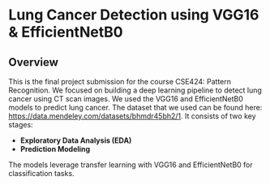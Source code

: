 
# Lung Cancer Detection using VGG16 & EfficientNetB0

## Overview
This is the final project submission for the course CSE424: Pattern Recognition. We focused on building a deep learning pipeline to detect lung cancer using CT scan images. We used the VGG16 and EfficientNetB0 models to predict lung cancer. The dataset that we used can be found here: https://data.mendeley.com/datasets/bhmdr45bh2/1. It consists of two key stages:

- **Exploratory Data Analysis (EDA)**
- **Prediction Modeling**

The models leverage transfer learning with VGG16 and EfficientNetB0 for classification tasks.



